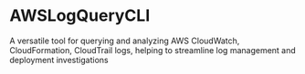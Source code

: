 # AWSLogQueryCLI
A versatile tool for querying and analyzing AWS CloudWatch, CloudFormation, CloudTrail logs, helping to streamline log management and deployment investigations
